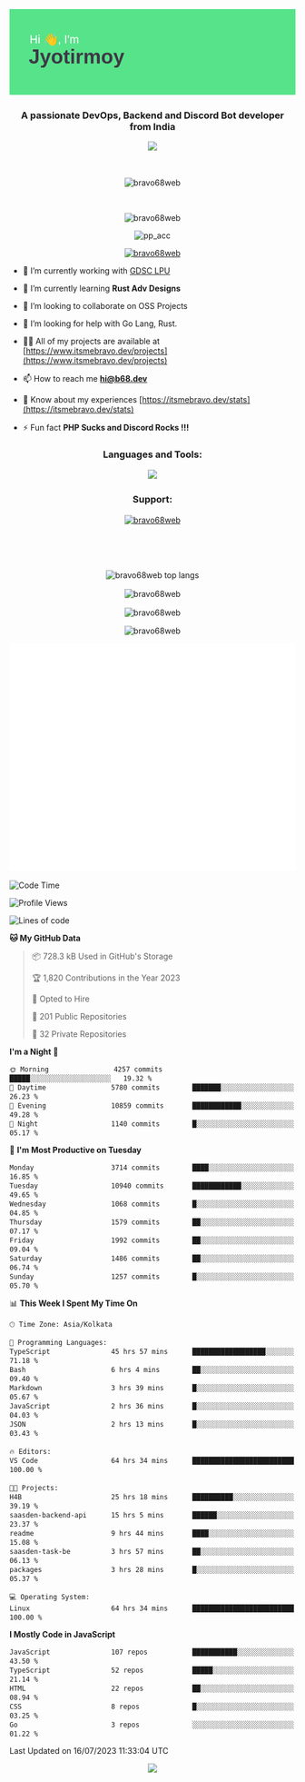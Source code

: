 <p align="center"><img src="header.png"></p>
<h3 align="center">A passionate DevOps, Backend and Discord Bot developer from India</h3>

<p align="center"><a href="https://discord.com/users/457039372009865226"><img src="https://lanyard-profile-readme.vercel.app/api/457039372009865226"></a></p>
                           
<br>
<p align="center"> <img src="https://komarev.com/ghpvc/?username=bravo68web&label=Profile%20views&color=0e75b6&style=flat" alt="bravo68web" /> </p>
<br>


<p align="center"><img src="https://github-profile-trophy.vercel.app/?username=bravo68web&theme=discord&column=3&row=2" alt="bravo68web" /> </p>
<p align="center"><img src="https://osu-embed.b68dev.xyz/pp_acc" alt="pp_acc" /> </p>

<p align="center"> <a href="https://twitter.com/bravo68web" target="blank"><img src="https://img.shields.io/twitter/follow/bravo68web?logo=twitter&style=for-the-badge" alt="bravo68web" /></a> </p>

- 🔭 I’m currently working with [GDSC LPU](https://gdsclpu.live/)

- 🌱 I’m currently learning **Rust Adv Designs**

- 👯 I’m looking to collaborate on OSS Projects

- 🤝 I’m looking for help with Go Lang, Rust.

- 👨‍💻 All of my projects are available at [https://www.itsmebravo.dev/projects](https://www.itsmebravo.dev/projects)

<!-- - 💬 Ask me about **DF Techs** -->

- 📫 How to reach me **hi@b68.dev**

- 📄 Know about my experiences [https://itsmebravo.dev/stats](https://itsmebravo.dev/stats)

- ⚡ Fun fact **PHP Sucks and Discord Rocks !!!**

<h3 align="center">Languages and Tools:</h3>
<p align="center"> 
<img src="https://skillicons.dev/icons?i=aws,bash,c,cs,cpp,cloudflare,css,dart,devto,discord,bots,docker,electron,ember,emotion,express,fastapi,figma,firebase,flask,gcp,git,github,githubactions,go,gitlab,graphql,heroku,html,ai,ipfs,js,jest,linux,md,mastodon,mongodb,neovim,netlify,nextjs,nginx,nodejs,postgres,postman,powershell,py,react,redis,regex,replit,rocket,rust,sqlite,mysql,stackoverflow,styledcomponents,supabase,sentry,solidity,svg,tailwind,tauri,twitter,ts,unity,v,vercel,vim,vite,wasm,webpack,workers&perline=8&theme=dark" />
</p>

<h3 align="center">Support:</h3>
<p align="center"><a href="https://www.buymeacoffee.com/bravo68web"> <img align="center" src="https://cdn.buymeacoffee.com/buttons/v2/default-yellow.png" height="50" width="210" alt="bravo68web" /></a></p><br><br>
<br>

<p align="center"> <img align="center" src="https://github-readme-stats-sync.vercel.app/api/top-langs?username=bravo68web&count_private=true&show_icons=true&theme=radical&border_radius=10&&langs_count=10&layout=compact" alt="bravo68web top langs" /></p>

<p align="center"> <img align="center" src="https://github-readme-stats-sync.vercel.app/api?username=bravo68web&count_private=true&show_icons=true&theme=radical&border_radius=10" alt="bravo68web" /></p>

<p align="center"> <img align="center" src="https://github-readme-streak-stats.herokuapp.com?user=bravo68web&theme=dracula&hide_border=true" alt="bravo68web" /></p>

<p align="center"> <img align="center" src="https://github-readme-stats-sync.vercel.app/api/wakatime?username=bravo68web&count_private=true&show_icons=true&theme=aura_dark&border_radius=10&&langs_count=10&layout=compact&range=last_7_days" alt="bravo68web" /></p>

<p align="center"><img src="https://raw.githubusercontent.com/BRAVO68WEB/BRAVO68WEB/master/github-metrics.svg"></p>

<!--START_SECTION:waka-->
![Code Time](http://img.shields.io/badge/Code%20Time-5%2C139%20hrs%2037%20mins-blue)

![Profile Views](http://img.shields.io/badge/Profile%20Views-88-blue)

![Lines of code](https://img.shields.io/badge/From%20Hello%20World%20I%27ve%20Written-62.8%20million%20lines%20of%20code-blue)

**🐱 My GitHub Data** 

> 📦 728.3 kB Used in GitHub's Storage 
 > 
> 🏆 1,820 Contributions in the Year 2023
 > 
> 💼 Opted to Hire
 > 
> 📜 201 Public Repositories 
 > 
> 🔑 32 Private Repositories 
 > 
**I'm a Night 🦉** 

```text
🌞 Morning                4257 commits        █████░░░░░░░░░░░░░░░░░░░░   19.32 % 
🌆 Daytime                5780 commits        ███████░░░░░░░░░░░░░░░░░░   26.23 % 
🌃 Evening                10859 commits       ████████████░░░░░░░░░░░░░   49.28 % 
🌙 Night                  1140 commits        █░░░░░░░░░░░░░░░░░░░░░░░░   05.17 % 
```
📅 **I'm Most Productive on Tuesday** 

```text
Monday                   3714 commits        ████░░░░░░░░░░░░░░░░░░░░░   16.85 % 
Tuesday                  10940 commits       ████████████░░░░░░░░░░░░░   49.65 % 
Wednesday                1068 commits        █░░░░░░░░░░░░░░░░░░░░░░░░   04.85 % 
Thursday                 1579 commits        ██░░░░░░░░░░░░░░░░░░░░░░░   07.17 % 
Friday                   1992 commits        ██░░░░░░░░░░░░░░░░░░░░░░░   09.04 % 
Saturday                 1486 commits        ██░░░░░░░░░░░░░░░░░░░░░░░   06.74 % 
Sunday                   1257 commits        █░░░░░░░░░░░░░░░░░░░░░░░░   05.70 % 
```


📊 **This Week I Spent My Time On** 

```text
🕑︎ Time Zone: Asia/Kolkata

💬 Programming Languages: 
TypeScript               45 hrs 57 mins      ██████████████████░░░░░░░   71.18 % 
Bash                     6 hrs 4 mins        ██░░░░░░░░░░░░░░░░░░░░░░░   09.40 % 
Markdown                 3 hrs 39 mins       █░░░░░░░░░░░░░░░░░░░░░░░░   05.67 % 
JavaScript               2 hrs 36 mins       █░░░░░░░░░░░░░░░░░░░░░░░░   04.03 % 
JSON                     2 hrs 13 mins       █░░░░░░░░░░░░░░░░░░░░░░░░   03.43 % 

🔥 Editors: 
VS Code                  64 hrs 34 mins      █████████████████████████   100.00 % 

🐱‍💻 Projects: 
H4B                      25 hrs 18 mins      ██████████░░░░░░░░░░░░░░░   39.19 % 
saasden-backend-api      15 hrs 5 mins       ██████░░░░░░░░░░░░░░░░░░░   23.37 % 
readme                   9 hrs 44 mins       ████░░░░░░░░░░░░░░░░░░░░░   15.08 % 
saasden-task-be          3 hrs 57 mins       ██░░░░░░░░░░░░░░░░░░░░░░░   06.13 % 
packages                 3 hrs 28 mins       █░░░░░░░░░░░░░░░░░░░░░░░░   05.37 % 

💻 Operating System: 
Linux                    64 hrs 34 mins      █████████████████████████   100.00 % 
```

**I Mostly Code in JavaScript** 

```text
JavaScript               107 repos           ███████████░░░░░░░░░░░░░░   43.50 % 
TypeScript               52 repos            █████░░░░░░░░░░░░░░░░░░░░   21.14 % 
HTML                     22 repos            ██░░░░░░░░░░░░░░░░░░░░░░░   08.94 % 
CSS                      8 repos             █░░░░░░░░░░░░░░░░░░░░░░░░   03.25 % 
Go                       3 repos             ░░░░░░░░░░░░░░░░░░░░░░░░░   01.22 % 
```




 Last Updated on 16/07/2023 11:33:04 UTC
<!--END_SECTION:waka-->

<p align="center"><img src="https://bravo68web.me/images/header_.png"></p>

